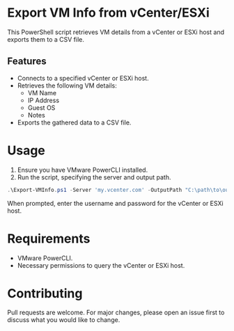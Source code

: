 # Export VM Info from vCenter/ESXi

This PowerShell script retrieves VM details from a vCenter or ESXi host and exports them to a CSV file.

## Features

- Connects to a specified vCenter or ESXi host.
- Retrieves the following VM details:
  - VM Name
  - IP Address
  - Guest OS
  - Notes
- Exports the gathered data to a CSV file.

# Usage

1. Ensure you have VMware PowerCLI installed.
2. Run the script, specifying the server and output path.

```powershell
.\Export-VMInfo.ps1 -Server 'my.vcenter.com' -OutputPath "C:\path\to\output.csv"
```

When prompted, enter the username and password for the vCenter or ESXi host.

# Requirements

- VMware PowerCLI.
- Necessary permissions to query the vCenter or ESXi host.

# Contributing

Pull requests are welcome. For major changes, please open an issue first to discuss what you would like to change.

